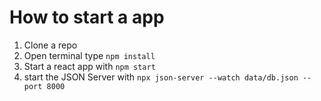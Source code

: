 # How to start a app
1. Clone a repo
2. Open terminal type  `npm install`
3. Start a react app with `npm start`
4. start the JSON Server with `npx json-server --watch data/db.json --port 8000`


